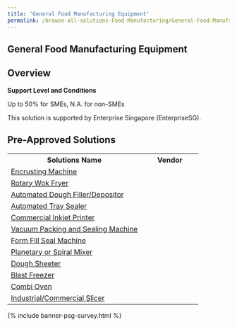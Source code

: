 ```yaml
---
title: 'General Food Manufacturing Equipment'
permalink: /browse-all-solutions-Food-Manufacturing/General-Food-Manufacturing-Equipment
---
```


## General Food Manufacturing Equipment
## Overview

**Support Level and Conditions**

Up to 50% for SMEs, N.A. for non-SMEs

This solution is supported by Enterprise Singapore (EnterpriseSG).

## Pre-Approved Solutions

<table>
<tr>
<th style='width: auto;'><b>Solutions Name</b></th>
<th style='width: 30%;'><b>Vendor</b></th>
</tr>
<tr>
<td><a href='/productivity-solutions-grant/solutionrepo/solution1084' target='_blank'>Encrusting Machine</a><br></td>
<td></td>
</tr>
<tr>
<td><a href='/productivity-solutions-grant/solutionrepo/solution1094' target='_blank'>Rotary Wok Fryer</a><br></td>
<td></td>
</tr>
<tr>
<td><a href='/productivity-solutions-grant/solutionrepo/solution1101' target='_blank'>Automated Dough Filler/Depositor</a><br></td>
<td></td>
</tr>
<tr>
<td><a href='/productivity-solutions-grant/solutionrepo/solution1102' target='_blank'>Automated Tray Sealer</a><br></td>
<td></td>
</tr>
<tr>
<td><a href='/productivity-solutions-grant/solutionrepo/solution1103' target='_blank'>Commercial Inkjet Printer</a><br></td>
<td></td>
</tr>
<tr>
<td><a href='/productivity-solutions-grant/solutionrepo/solution1104' target='_blank'>Vacuum Packing and Sealing Machine</a><br></td>
<td></td>
</tr>
<tr>
<td><a href='/productivity-solutions-grant/solutionrepo/solution1105' target='_blank'>Form Fill Seal Machine</a><br></td>
<td></td>
</tr>
<tr>
<td><a href='/productivity-solutions-grant/solutionrepo/solution1106' target='_blank'>Planetary or Spiral Mixer</a><br></td>
<td></td>
</tr>
<tr>
<td><a href='/productivity-solutions-grant/solutionrepo/solution1107' target='_blank'>Dough Sheeter</a><br></td>
<td></td>
</tr>
<tr>
<td><a href='/productivity-solutions-grant/solutionrepo/solution1108' target='_blank'>Blast Freezer</a><br></td>
<td></td>
</tr>
<tr>
<td><a href='/productivity-solutions-grant/solutionrepo/solution1109' target='_blank'>Combi Oven</a><br></td>
<td></td>
</tr>
<tr>
<td><a href='/productivity-solutions-grant/solutionrepo/solution1194' target='_blank'>Industrial/Commercial Slicer</a><br></td>
<td></td>
</tr>
</table>

{% include banner-psg-survey.html %}
